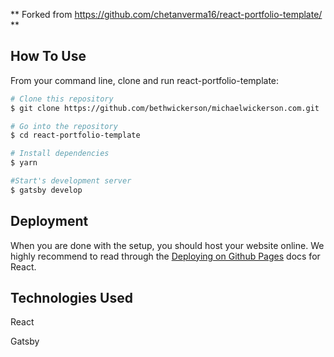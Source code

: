 ** Forked from https://github.com/chetanverma16/react-portfolio-template/ **

## How To Use

From your command line, clone and run react-portfolio-template:

```bash
# Clone this repository
$ git clone https://github.com/bethwickerson/michaelwickerson.com.git

# Go into the repository
$ cd react-portfolio-template

# Install dependencies
$ yarn

#Start's development server
$ gatsby develop
```

## Deployment

When you are done with the setup, you should host your website online.
We highly recommend to read through the [Deploying on Github Pages](https://create-react-app.dev/docs/deployment/#github-pages) docs for React.

## Technologies Used

React

Gatsby
